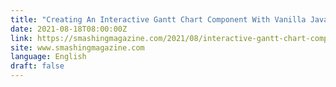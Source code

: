 ```yaml
---
title: "Creating An Interactive Gantt Chart Component With Vanilla JavaScript"
date: 2021-08-18T08:00:00Z
link: https://smashingmagazine.com/2021/08/interactive-gantt-chart-component-vanilla-javascript/?utm_medium=RSS&utm_source=news.12bit.vn
site: www.smashingmagazine.com
language: English
draft: false
---
```


